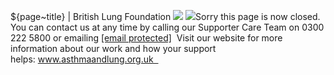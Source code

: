 
${page~title} | British Lung Foundation
![](https://www.facebook.com/tr?id=733314633477221&ev=PageView&noscript=1)
![](https://www.blf.org.uk/sites/all/themes/blf/img/logo.png)Sorry this page is now closed. 
You can contact us at any time by calling our Supporter Care Team on 0300 222 5800 or emailing [[email protected]](/cdn-cgi/l/email-protection) 
Visit our website for more information about our work and how your support helps: www.asthmaandlung.org.uk  
 
